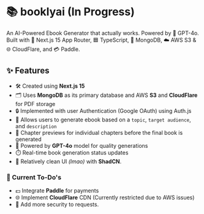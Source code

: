 # 📚 bookly**ai** (In Progress)
An AI-Powered Ebook Generator that actually works. Powered by 🤖 GPT-4o.
Built with 🚀 Next.js 15 App Router, 🟦 TypeScript, 🍃 MongoDB, ☁️ AWS S3 & 🌐 CloudFlare, and 💳 Paddle.

## ✨ Features
- 🛠️ Created using **Next.js 15**
- 🗂️ Uses **MongoDB** as its primary database and AWS **S3** and **CloudFlare** for PDF storage
- 🔒 Implemented with user Authentication (Google OAuth) using Auth.js
- 📖 Allows users to generate ebook based on a `topic`, `target audience`, and `description`
- 📄 Chapter previews for individual chapters before the final book is generated
- 🌟 Powered by **GPT-4o** model for quality generations
- ⏱️ Real-time book generation status updates
- 🎨 Relatively clean UI *(lmao)* with **ShadCN**.
### 📝 Current To-Do's
- 💵 Integrate **Paddle** for payments
- 🌐 Implement **CloudFlare** CDN (Currently restricted due to AWS issues)
- 🔐 Add more security to requests.

